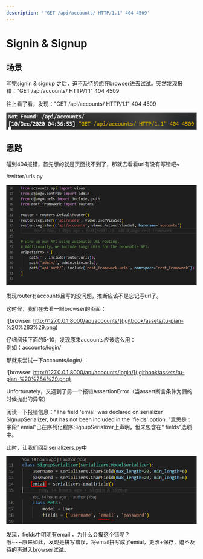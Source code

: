 ```yaml
---
description: '"GET /api/accounts/ HTTP/1.1" 404 4509'
---
```


# Signin & Signup

## 场景

写完signin & signup 之后，迫不及待的想在browser进去试试。突然发现报错："GET /api/accounts/ HTTP/1.1" 404 4509

往上看了看，发现："GET /api/accounts/ HTTP/1.1" 404 4509

![terminal&#x4E2D;&#x7684;&#x62A5;&#x9519;&#x4FE1;&#x606F;](.gitbook/assets/tu-pian-%20%282%29.png)

## 思路

碰到404报错，首先想的就是页面找不到了，那就去看看url有没有写错吧~

/twitter/urls.py

![/twitter/urls.py](.gitbook/assets/tu-pian-%20%281%29.png)

发现router有accounts且写的没问题，推断应该不是忘记写url了。

这时候，我们在去看一眼browser的页面：

![browser: http://127.0.0.1:8000/api/accounts/](.gitbook/assets/tu-pian-%20%283%29.png)

仔细阅读下面的5-10，发现原来accounts应该这么用：  
例如：accounts/login/

那就来尝试一下accounts/login/ ：

![browser: http://127.0.0.1:8000/api/accounts/login/](.gitbook/assets/tu-pian-%20%284%29.png)

Unfortunately，又遇到了另一个报错AssertionError（当assert断言条件为假的时候抛出的异常）

阅读一下报错信息：“The field 'emial' was declared on serializer SignupSerializer, but has not been included in the 'fields' option. ”意思是：字段“ emial”已在序列化程序SignupSerializer上声明，但未包含在“ fields”选项中。

此时，让我们回到serializers.py中

![/accounts/api/serializers.py](.gitbook/assets/tu-pian-%20%285%29.png)

发现，fields中明明有email ，为什么会报这个错呢？  
哦~~~原来如此，发现是拼写错误，将email拼写成了emial，更改+保存，迫不及待的再进入browser试试。





